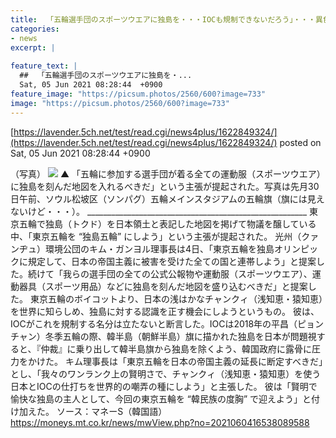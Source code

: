 ```yaml
---
title:  「五輪選手団のスポーツウエアに独島を・・・IOCも規制できないだろう」・・・異色の提案に注目！  
categories:
- news
excerpt: |
  
feature_text: |
  ##  「五輪選手団のスポーツウエアに独島を・...
  Sat, 05 Jun 2021 08:28:44  +0900
feature_image: "https://picsum.photos/2560/600?image=733"
image: "https://picsum.photos/2560/600?image=733"
---
```


[https://lavender.5ch.net/test/read.cgi/news4plus/1622849324/](https://lavender.5ch.net/test/read.cgi/news4plus/1622849324/)
posted on Sat, 05 Jun 2021 08:28:44  +0900

<!--more-->

（写真） ![](https://menu.mt.co.kr/moneyweek/thumb/2021/06/04/06/2021060416538089588_1.jpg) ▲ 「五輪に参加する選手団が着る全ての運動服（スポーツウエア）に独島を刻んだ地図を入れるべきだ」という主張が提起された。写真は先月30日午前、ソウル松坡区（ソンパグ）五輪メインスタジアムの五輪旗（旗には見えないけど・・・）。 _______________________________________________________ 東京五輪で独島（トクド）を日本領土と表記した地図を掲げて物議を醸している中、「東京五輪を “独島五輪” にしよう」という主張が提起された。 光州（クァンヂュ）環境公団のキム・ガンヨル理事長は4日、「東京五輪を独島オリンピックに規定して、日本の帝国主義に被害を受けた全ての国と連帯しよう」と提案した。続けて「我らの選手団の全ての公式公報物や運動服（スポーツウエア）、運動器具（スポーツ用品）などに独島を刻んだ地図を盛り込むべきだ」と提案した。 東京五輪のボイコットより、日本の浅はかなチャンクィ（浅知恵・猿知恵）を世界に知らしめ、独島に対する認識を正す機会にしようというもの。 彼は、IOCがこれを規制する名分は立たないと断言した。IOCは2018年の平昌（ピョンチャン）冬季五輪の際、韓半島（朝鮮半島）旗に描かれた独島を日本が問題視すると、『仲裁』に乗り出して韓半島旗から独島を除くよう、韓国政府に露骨に圧力をかけた。 キム理事長は「東京五輪を日本の帝国主義の延長に断定すべきだ」とし、「我々のワンランク上の賢明さで、チャンクィ（浅知恵・猿知恵）を使う日本とIOCの仕打ちを世界的の嘲弄の種にしよう」と主張した。 彼は「賢明で愉快な独島の主人として、今回の東京五輪を “韓民族の度胸” で迎えよう」と付け加えた。 ソース：マネーS（韓国語） https://moneys.mt.co.kr/news/mwView.php?no=2021060416538089588
